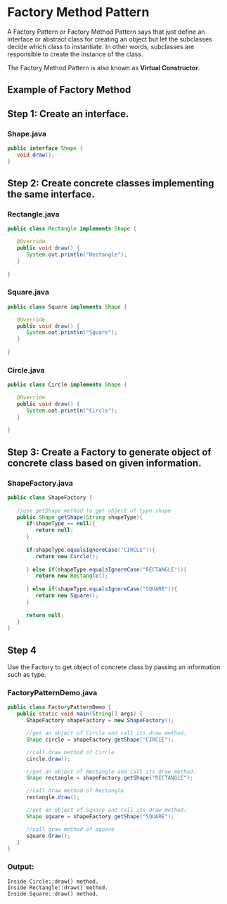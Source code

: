 # Factory Method Pattern
A Factory Pattern or Factory Method Pattern says that just define an interface or abstract class for creating an object but let the subclasses decide which class to instantiate. In other words, subclasses are responsible to create the instance of the class.

The Factory Method Pattern is also known as **Virtual Constructor**.

## Example of Factory Method

## Step 1: Create an interface.

### Shape.java

```java
public interface Shape {
   void draw();
}
```


## Step 2: Create concrete classes implementing the same interface.

### Rectangle.java

```java
public class Rectangle implements Shape {

   @Override
   public void draw() {
      System.out.println("Rectangle");
   }
   
}
```

### Square.java

```java
public class Square implements Shape {

   @Override
   public void draw() {
      System.out.println("Square");
   }
   
}
```

### Circle.java

```java
public class Circle implements Shape {

   @Override
   public void draw() {
      System.out.println("Circle");
   }
   
}
```

## Step 3: Create a Factory to generate object of concrete class based on given information.

### ShapeFactory.java

```java
public class ShapeFactory {
	
   //use getShape method to get object of type shape 
   public Shape getShape(String shapeType){
      if(shapeType == null){
         return null;
      }	
      
      if(shapeType.equalsIgnoreCase("CIRCLE")){
         return new Circle();
         
      } else if(shapeType.equalsIgnoreCase("RECTANGLE")){
         return new Rectangle();
         
      } else if(shapeType.equalsIgnoreCase("SQUARE")){
         return new Square();
      }
      
      return null;
   }
}
```

## Step 4
Use the Factory to get object of concrete class by passing an information such as type.

### FactoryPatternDemo.java

```java
public class FactoryPatternDemo {
   public static void main(String[] args) {
      ShapeFactory shapeFactory = new ShapeFactory();

      //get an object of Circle and call its draw method.
      Shape circle = shapeFactory.getShape("CIRCLE");

      //call draw method of Circle
      circle.draw();

      //get an object of Rectangle and call its draw method.
      Shape rectangle = shapeFactory.getShape("RECTANGLE");

      //call draw method of Rectangle
      rectangle.draw();

      //get an object of Square and call its draw method.
      Shape square = shapeFactory.getShape("SQUARE");

      //call draw method of square
      square.draw();
   }
}
```

### Output:

```
Inside Circle::draw() method.
Inside Rectangle::draw() method.
Inside Square::draw() method.
```
